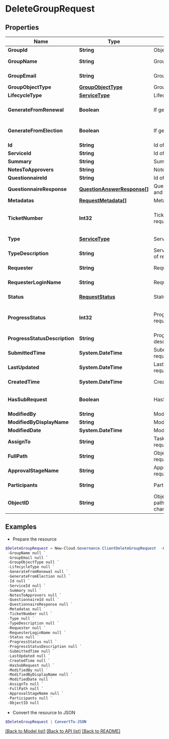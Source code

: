 # DeleteGroupRequest
## Properties

Name | Type | Description | Notes
------------ | ------------- | ------------- | -------------
**GroupId** | **String** | Object ID | [optional] 
**GroupName** | **String** | Group name | [optional] [readonly] 
**GroupEmail** | **String** | Group e-mail address | [optional] [readonly] 
**GroupObjectType** | [**GroupObjectType**](GroupObjectType.md) | Group type | [optional] 
**LifecycleType** | [**ServiceType**](ServiceType.md) | Lifecycle type | [optional] 
**GenerateFromRenewal** | **Boolean** | If generate from renewal | [optional] [default to $false]
**GenerateFromElection** | **Boolean** | If generate from election | [optional] [default to $false]
**Id** | **String** | Id of request. | [optional] 
**ServiceId** | **String** | Id of service. | [optional] 
**Summary** | **String** | Summary of request. | [optional] 
**NotesToApprovers** | **String** | Notes to approvers. | [optional] 
**QuestionnaireId** | **String** | Id of questionnaire | [optional] 
**QuestionnaireResponse** | [**QuestionAnswerResponse[]**](QuestionAnswerResponse.md) | Questionnaire question and answer of request. | [optional] 
**Metadatas** | [**RequestMetadata[]**](RequestMetadata.md) | Metadata of request. | [optional] 
**TicketNumber** | **Int32** | Ticket number of request. | [optional] [readonly] [default to 0]
**Type** | [**ServiceType**](ServiceType.md) | Service type of request. | [optional] [readonly] 
**TypeDescription** | **String** | Service type description of request. | [optional] [readonly] 
**Requester** | **String** | Requester display name. | [optional] [readonly] 
**RequesterLoginName** | **String** | Requester login name. | [optional] [readonly] 
**Status** | [**RequestStatus**](RequestStatus.md) | Status of request. | [optional] [readonly] 
**ProgressStatus** | **Int32** | Progress status of request. | [optional] [readonly] [default to 0]
**ProgressStatusDescription** | **String** | Progress status description of request. | [optional] [readonly] 
**SubmittedTime** | **System.DateTime** | Submitted time of request. | [optional] [readonly] 
**LastUpdated** | **System.DateTime** | Last updated time of request. | [optional] [readonly] 
**CreatedTime** | **System.DateTime** | Created time of request. | [optional] [readonly] 
**HasSubRequest** | **Boolean** | HasSubRequest | [optional] [default to $false]
**ModifiedBy** | **String** | ModifiedBy | [optional] 
**ModifiedByDisplayName** | **String** | ModifiedByDisplayName | [optional] 
**ModifiedDate** | **System.DateTime** | ModifiedDate | [optional] 
**AssignTo** | **String** | Task assignee of request. | [optional] [readonly] 
**FullPath** | **String** | Object full path of request. | [optional] [readonly] 
**ApprovalStageName** | **String** | Approval stage name of request. | [optional] [readonly] 
**Participants** | **String** | Participants of request. | [optional] [readonly] 
**ObjectID** | **String** | Object full path/email/private channel of request. | [optional] [readonly] 

## Examples

- Prepare the resource
```powershell
$DeleteGroupRequest = New-Cloud.Governance.ClientDeleteGroupRequest  -GroupId null `
 -GroupName null `
 -GroupEmail null `
 -GroupObjectType null `
 -LifecycleType null `
 -GenerateFromRenewal null `
 -GenerateFromElection null `
 -Id null `
 -ServiceId null `
 -Summary null `
 -NotesToApprovers null `
 -QuestionnaireId null `
 -QuestionnaireResponse null `
 -Metadatas null `
 -TicketNumber null `
 -Type null `
 -TypeDescription null `
 -Requester null `
 -RequesterLoginName null `
 -Status null `
 -ProgressStatus null `
 -ProgressStatusDescription null `
 -SubmittedTime null `
 -LastUpdated null `
 -CreatedTime null `
 -HasSubRequest null `
 -ModifiedBy null `
 -ModifiedByDisplayName null `
 -ModifiedDate null `
 -AssignTo null `
 -FullPath null `
 -ApprovalStageName null `
 -Participants null `
 -ObjectID null
```

- Convert the resource to JSON
```powershell
$DeleteGroupRequest | ConvertTo-JSON
```

[[Back to Model list]](../README.md#documentation-for-models) [[Back to API list]](../README.md#documentation-for-api-endpoints) [[Back to README]](../README.md)

